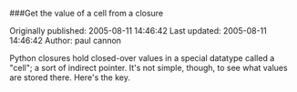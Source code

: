 ###Get the value of a cell from a closure

Originally published: 2005-08-11 14:46:42
Last updated: 2005-08-11 14:46:42
Author: paul cannon

Python closures hold closed-over values in a special datatype called a "cell"; a sort of indirect pointer. It's not simple, though, to see what values are stored there. Here's the key.